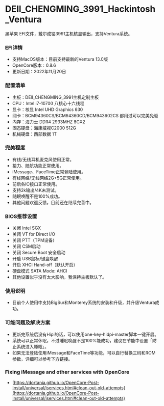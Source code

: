 # DEll_CHENGMING_3991_Hackintosh_Ventura
黑苹果 EFI文件，戴尔成铭3991主机核显输出，支持Ventura系统。

### EFI详情
* 支持MacOS版本：目前支持最新的Ventura 13.0版
* OpenCore版本：0.8.6
* 更新日期：2022年11月20日


### 配置清单
* 主板：DEll_CHENGMING_3991主机定制主板
* CPU：Intel i7-10700 八核心十六线程
* 显卡：核显 Intel UHD Graphics 630
* 网卡：BCM94360CS/BCM94360CD/BCM943602CS 都用过可以完美免驱
* 内存：海力士 DDR4 2933MHZ 8GX2 
* 固态硬盘：海康威视C2000 512G 
* 机械硬盘：西部数据 1T

### 完美程度
* 有线/无线耳机麦克风使用正常。
* 接力、随航功能正常使用。
* iMessage、FaceTime正常登陆使用。
* 有线网络/无线网络2G+5G正常使用。
* 前后各IO接口正常使用。
* 支持2k输出/4K未测试。
* 随眠唤醒不是100%成功。
* 其他问题欢迎反馈，目前还在继续完善中。

### BIOS推荐设置
* 关闭 Intel SGX
* 关闭 VT for Direct I/O
* 关闭 PTT（TPM设备）
* 关闭 CSM启动
* 关闭 Secure Boot 安全启动
* 开启 USB鼠标/键盘唤醒
* 开启 XHCI Hand-off（默认开启）
* 硬盘模式 SATA Mode: AHCI
* 其他设置似乎没有太大影响，我保持主板默认了。

### 使用说明
* 目前个人使用中支持BigSur和Monterey系统的安装和升级，并升级Ventura成功。

### 可能问题及解决方案
* 更新完系统后没有Hipi的话，可以使用one-key-hidpi-master脚本一键开启。
* 系统可以正常休眠，不过睡眠唤醒不是100%能成功，建议在节能中设置「防止系统进入睡眠」。
* 如果无法登陆使用iMessage和FaceTime等功能，可以自行替换三码和ROM参数，详细可以参考下方链接。

### Fixing iMessage and other services with OpenCore
* [https://dortania.github.io/OpenCore-Post-Install/universal/iservices.html#clean-out-old-attempts](https://dortania.github.io/OpenCore-Post-Install/universal/iservices.html#clean-out-old-attempts)
